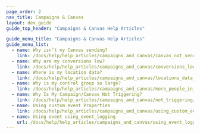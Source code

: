 ```yaml
---
page_order: 2
nav_title: Campaigns & Canvas
layout: dev_guide
guide_top_header: "Campaigns & Canvas Help Articles"

guide_menu_title: "Campaigns & Canvas Help Articles"
guide_menu_list:
  - name: Why isn’t my Canvas sending?
    link: /docs/help/help_articles/campaigns_and_canvas/canvas_not_sending/
  - name: Why are my conversions low?
    link: /docs/help/help_articles/campaigns_and_canvas/conversions_low/
  - name: Where is my location data?
    link: /docs/help/help_articles/campaigns_and_canvas/locations_data_in_campaigns/
  - name: Why is my control group so large?
    link: /docs/help/help_articles/campaigns_and_canvas/more_people_in_control_group/
  - name: Why Is My Campaign/Canvas Not Triggering?
    link: /docs/help/help_articles/campaigns_and_canvas/not_triggering/
  - name: Using custom event Properties
    link: /docs/help/help_articles/campaigns_and_canvas/using_custom_event_properties/
  - name: Using event using_event_logging
    url: /docs/help/help_articles/campaigns_and_canvas/using_event_logging/
---
```

